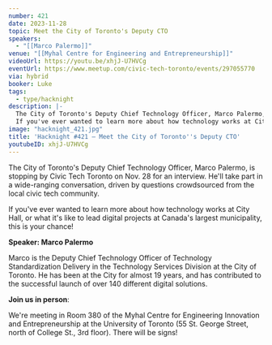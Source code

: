 ```yaml
---
number: 421
date: 2023-11-28
topic: Meet the City of Toronto's Deputy CTO
speakers:
  - "[[Marco Palermo]]"
venue: "[[Myhal Centre for Engineering and Entrepreneurship]]"
videoUrl: https://youtu.be/xhjJ-U7HVCg
eventUrl: https://www.meetup.com/civic-tech-toronto/events/297055770
via: hybrid
booker: Luke
tags:
  - type/hacknight
description: |-
  The City of Toronto's Deputy Chief Technology Officer, Marco Palermo, is stopping by Civic Tech Toronto on Nov. 28 for an interview. He'll take part in a wide-ranging conversation, driven by questions crowdsourced from the local civic tech community.
  If you've ever wanted to learn more about how technology works at City Hall, or what it's like to lead digital projects at Canada's largest municipality, this is your chance!
image: "hacknight_421.jpg"
title: 'Hacknight #421 – Meet the City of Toronto''s Deputy CTO'
youtubeID: xhjJ-U7HVCg
---
```


The City of Toronto's Deputy Chief Technology Officer, Marco Palermo, is stopping by Civic Tech Toronto on Nov. 28 for an interview. He'll take part in a wide-ranging conversation, driven by questions crowdsourced from the local civic tech community.

If you've ever wanted to learn more about how technology works at City Hall, or what it's like to lead digital projects at Canada's largest municipality, this is your chance!

**Speaker: Marco Palermo**

Marco is the Deputy Chief Technology Officer of Technology Standardization Delivery in the Technology Services Division at the City of Toronto. He has been at the City for almost 19 years, and has contributed to the successful launch of over 140 different digital solutions.

**Join us in person**:

We're meeting in Room 380 of the Myhal Centre for Engineering Innovation and Entrepreneurship at the University of Toronto (55 St. George Street, north of College St., 3rd floor). There will be signs!
